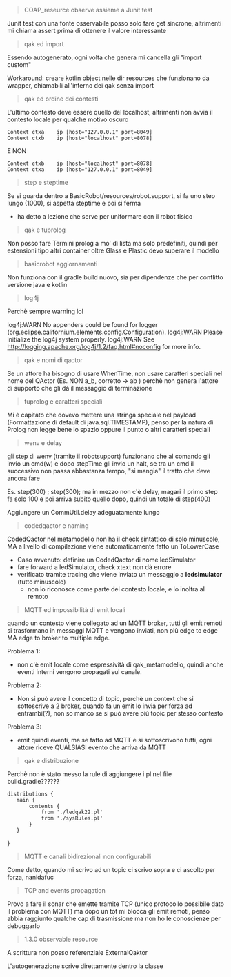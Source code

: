 > COAP_reseurce observe assieme a Junit test

Junit test con una fonte osservabile posso solo fare get sincrone, altrimenti mi chiama assert prima di ottenere il valore interessante


> qak ed import

Essendo autogenerato, ogni volta che genera mi cancella gli "import custom"

Workaround: creare kotlin object nelle dir resources che funzionano da wrapper, chiamabili all'interno dei qak senza import


> qak ed ordine dei contesti

L'ultimo contesto deve essere quello del localhost, altrimenti non avvia il contesto locale per qualche motivo oscuro

>
    Context ctxa    ip [host="127.0.0.1" port=8049]
    Context ctxb    ip [host="localhost" port=8078]

E NON

>

    Context ctxb    ip [host="localhost" port=8078]
    Context ctxa    ip [host="127.0.0.1" port=8049]

> step e steptime

Se si guarda dentro a BasicRobot/resources/robot.support, si fa uno step lungo (1000), si aspetta steptime e poi si ferma
* ha detto a lezione che serve per uniformare con il robot fisico

> qak e tuprolog

Non posso fare Termini prolog a mo' di lista ma solo predefiniti, quindi per estensioni tipo altri container oltre Glass e Plastic devo superare il modello

> basicrobot aggiornamenti

Non funziona con il gradle build nuovo, sia per dipendenze che per conflitto versione java e kotlin

> log4j 

Perchè sempre warning lol

log4j:WARN No appenders could be found for logger (org.eclipse.californium.elements.config.Configuration).
log4j:WARN Please initialize the log4j system properly.
log4j:WARN See http://logging.apache.org/log4j/1.2/faq.html#noconfig for more info.


> qak e nomi di qactor

Se un attore ha bisogno di usare WhenTime, non usare caratteri speciali nel nome del QActor (Es. NON a_b, corretto -> ab ) perchè non genera l'attore di supporto che gli dà il messaggio di terminazione


> tuprolog e caratteri speciali

Mi è capitato che dovevo mettere una stringa speciale nel payload (Formattazione di default di java.sql.TIMESTAMP), penso per la natura di Prolog non legge bene lo spazio oppure il punto o altri caratteri speciali


> wenv e delay

gli step di wenv (tramite il robotsupport) funzionano che al comando gli invio un cmd(w) e dopo stepTime gli invio un halt, se tra un cmd il successivo non passa abbastanza tempo, "si mangia" il tratto che deve ancora fare

Es. step(300) ; step(300); ma in mezzo non c'è delay, magari il primo step fa solo 100 e poi arriva subito quello dopo, quindi un totale di step(400)

Aggiungere un CommUtil.delay adeguatamente lungo 


> codedqactor e naming

CodedQactor nel metamodello non ha il check sintattico di solo minuscole, MA a livello di compilazione viene automaticamente fatto un ToLowerCase
* Caso avvenuto: definire un CodedQactor di nome ledSimulator
* fare forward a ledSimulator, check xtext non dà errore
* verificato tramite tracing che viene inviato un messaggio a **ledsimulator** (tutto minuscolo)
    * non lo riconosce come parte del contesto locale, e lo inoltra al remoto


> MQTT ed impossibilità di emit locali

quando un contesto viene collegato ad un MQTT broker, tutti gli emit remoti si trasformano in messaggi MQTT e vengono inviati, non più edge to edge MA edge to broker to multiple edge.

Problema 1:
* non c'è emit locale come espressività di qak_metamodello, quindi anche eventi interni vengono propagati sul canale.


Problema 2:
* Non si può avere il concetto di topic, perchè un context che si sottoscrive a 2 broker, quando fa un emit lo invia per forza ad entrambi(?), non so manco se si può avere più topic per stesso contesto

Problema 3:
* emit quindi eventi, ma se fatto ad MQTT e si sottoscrivono tutti, ogni attore riceve QUALSIASI evento che arriva da MQTT


> qak e distribuzione

Perchè non è stato messo la rule di aggiungere i pl nel file build.gradle??????


>

    distributions {
       main {
           contents {
               from './ledqak22.pl'
               from './sysRules.pl'
           }
       }
   }




> MQTT e canali bidirezionali non configurabili

Come detto, quando mi scrivo ad un topic ci scrivo sopra e ci ascolto per forza, nanidafuc



> TCP and events propagation

Provo a fare il sonar che emette tramite TCP (unico protocollo possibile dato il problema con MQTT) ma dopo un tot mi blocca gli emit remoti, penso abbia raggiunto qualche cap di trasmissione ma non ho le conoscienze per debuggarlo


> 1.3.0 observable resource

A scrittura non posso referenziale ExternalQaktor

L'autogenerazione scrive direttamente dentro la classe 